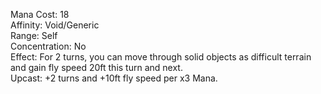 Mana Cost: 18  
Affinity: Void/Generic  
Range: Self  
Concentration: No  
Effect: For 2 turns, you can move through solid objects as difficult terrain and gain fly speed 20ft this turn and next.  
Upcast: +2 turns and +10ft fly speed per x3 Mana.